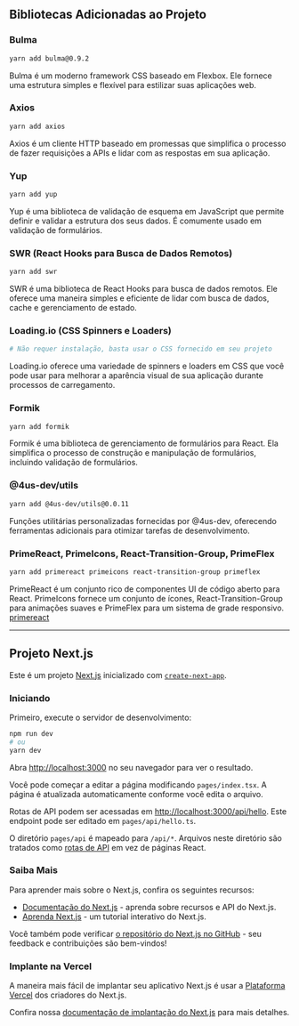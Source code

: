 ## Bibliotecas Adicionadas ao Projeto

### Bulma

```bash
yarn add bulma@0.9.2
```

Bulma é um moderno framework CSS baseado em Flexbox. Ele fornece uma estrutura simples e flexível para estilizar suas aplicações web.

### Axios

```bash
yarn add axios
```

Axios é um cliente HTTP baseado em promessas que simplifica o processo de fazer requisições a APIs e lidar com as respostas em sua aplicação.

### Yup

```bash
yarn add yup
```

Yup é uma biblioteca de validação de esquema em JavaScript que permite definir e validar a estrutura dos seus dados. É comumente usado em validação de formulários.

### SWR (React Hooks para Busca de Dados Remotos)

```bash
yarn add swr
```

SWR é uma biblioteca de React Hooks para busca de dados remotos. Ele oferece uma maneira simples e eficiente de lidar com busca de dados, cache e gerenciamento de estado.

### Loading.io (CSS Spinners e Loaders)

```bash
# Não requer instalação, basta usar o CSS fornecido em seu projeto
```

Loading.io oferece uma variedade de spinners e loaders em CSS que você pode usar para melhorar a aparência visual de sua aplicação durante processos de carregamento.

### Formik

```bash
yarn add formik
```

Formik é uma biblioteca de gerenciamento de formulários para React. Ela simplifica o processo de construção e manipulação de formulários, incluindo validação de formulários.

### @4us-dev/utils

```bash
yarn add @4us-dev/utils@0.0.11
```

Funções utilitárias personalizadas fornecidas por @4us-dev, oferecendo ferramentas adicionais para otimizar tarefas de desenvolvimento.

### PrimeReact, PrimeIcons, React-Transition-Group, PrimeFlex

```bash
yarn add primereact primeicons react-transition-group primeflex
```

PrimeReact é um conjunto rico de componentes UI de código aberto para React. PrimeIcons fornece um conjunto de ícones, React-Transition-Group para animações suaves e PrimeFlex para um sistema de grade responsivo. [primereact](https://primereact.org/)

---

## Projeto Next.js

Este é um projeto [Next.js](https://nextjs.org/) inicializado com [`create-next-app`](https://github.com/vercel/next.js/tree/canary/packages/create-next-app).

### Iniciando

Primeiro, execute o servidor de desenvolvimento:

```bash
npm run dev
# ou
yarn dev
```

Abra [http://localhost:3000](http://localhost:3000) no seu navegador para ver o resultado.

Você pode começar a editar a página modificando `pages/index.tsx`. A página é atualizada automaticamente conforme você edita o arquivo.

Rotas de API podem ser acessadas em [http://localhost:3000/api/hello](http://localhost:3000/api/hello). Este endpoint pode ser editado em `pages/api/hello.ts`.

O diretório `pages/api` é mapeado para `/api/*`. Arquivos neste diretório são tratados como [rotas de API](https://nextjs.org/docs/api-routes/introduction) em vez de páginas React.

### Saiba Mais

Para aprender mais sobre o Next.js, confira os seguintes recursos:

- [Documentação do Next.js](https://nextjs.org/docs) - aprenda sobre recursos e API do Next.js.
- [Aprenda Next.js](https://nextjs.org/learn) - um tutorial interativo do Next.js.

Você também pode verificar [o repositório do Next.js no GitHub](https://github.com/vercel/next.js/) - seu feedback e contribuições são bem-vindos!

### Implante na Vercel

A maneira mais fácil de implantar seu aplicativo Next.js é usar a [Plataforma Vercel](https://vercel.com/new?utm_medium=default-template&filter=next.js&utm_source=create-next-app&utm_campaign=create-next-app-readme) dos criadores do Next.js.

Confira nossa [documentação de implantação do Next.js](https://nextjs.org/docs/deployment) para mais detalhes.
